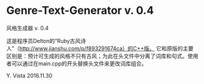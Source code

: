 # Genre-Text-Generator v. 0.4
风格生成器 v. 0.4

这是程序员Delton的“Ruby古风诗人”（http://www.jianshu.com/p/f893291674ca）的C++版。
它和原版的主要区别是：预计可生成的风格不只有古风；为此在头文件中分离了词库和句式。使用者可以通过在main.cpp的开头替换头文件来更改词库组合。

Y. Vista
2016.11.30
